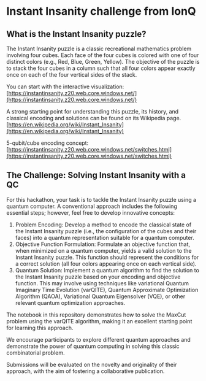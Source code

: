 # Instant Insanity challenge from IonQ

## What is the Instant Insanity puzzle?
The Instant Insanity puzzle is a classic recreational mathematics problem involving four cubes. Each face of the four cubes is colored with one of four distinct colors (e.g., Red, Blue, Green, Yellow). The objective of the puzzle is to stack the four cubes in a column such that all four colors appear exactly once on each of the four vertical sides of the stack.

You can start with the interactive visualization: [https://instantinsanity.z20.web.core.windows.net/](https://instantinsanity.z20.web.core.windows.net/)

A strong starting point for understanding this puzzle, its history, and classical encoding and solutions can be found on its Wikipedia page. [https://en.wikipedia.org/wiki/Instant_Insanity](https://en.wikipedia.org/wiki/Instant_Insanity)

5-qubit/cube encoding concept: [https://instantinsanity.z20.web.core.windows.net/switches.html](https://instantinsanity.z20.web.core.windows.net/switches.html)

## The Challenge: Solving Instant Insanity with a QC
For this hackathon, your task is to tackle the Instant Insanity puzzle using a quantum computer. A conventional approach includes the following essential steps; however, feel free to develop innovative concepts:
1. Problem Encoding: Develop a method to encode the classical state of the Instant Insanity puzzle (i.e., the configuration of the cubes and their faces) into a quantum representation suitable for a quantum computer.
2. Objective Function Formulation: Formulate an objective function that, when minimized on a quantum computer, yields a valid solution to the Instant Insanity puzzle. This function should represent the conditions for a correct solution (all four colors appearing once on each vertical side).
3. Quantum Solution: Implement a quantum algorithm to find the solution to the Instant Insanity puzzle based on your encoding and objective function. This may involve using techniques like variational Quantum Imaginary Time Evolution (varQITE), Quantum Approximate Optimization Algorithm (QAOA), Variational Quantum Eigensolver (VQE), or other relevant quantum optimization approaches.

The notebook in this repository demonstrates how to solve the MaxCut problem using the varQITE algorithm, making it an excellent starting point for learning this approach.
   
We encourage participants to explore different quantum approaches and demonstrate the power of quantum computing in solving this classic combinatorial problem.

Submissions will be evaluated on the novelty and originality of their approach, with the aim of fostering a collaborative publication.
